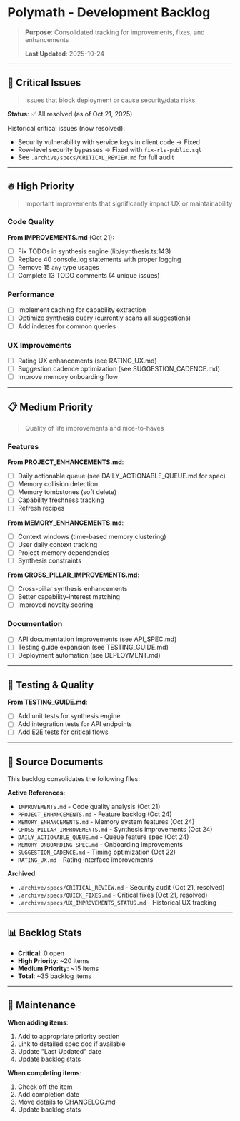 # Polymath - Development Backlog

> **Purpose**: Consolidated tracking for improvements, fixes, and enhancements
>
> **Last Updated**: 2025-10-24

---

## 🚨 Critical Issues

> Issues that block deployment or cause security/data risks

**Status**: ✅ All resolved (as of Oct 21, 2025)

Historical critical issues (now resolved):
- Security vulnerability with service keys in client code → Fixed
- Row-level security bypasses → Fixed with `fix-rls-public.sql`
- See `.archive/specs/CRITICAL_REVIEW.md` for full audit

---

## 🔥 High Priority

> Important improvements that significantly impact UX or maintainability

### Code Quality

**From IMPROVEMENTS.md** (Oct 21):
- [ ] Fix TODOs in synthesis engine (lib/synthesis.ts:143)
- [ ] Replace 40 console.log statements with proper logging
- [ ] Remove 15 `any` type usages
- [ ] Complete 13 TODO comments (4 unique issues)

### Performance

- [ ] Implement caching for capability extraction
- [ ] Optimize synthesis query (currently scans all suggestions)
- [ ] Add indexes for common queries

### UX Improvements

- [ ] Rating UX enhancements (see RATING_UX.md)
- [ ] Suggestion cadence optimization (see SUGGESTION_CADENCE.md)
- [ ] Improve memory onboarding flow

---

## 📋 Medium Priority

> Quality of life improvements and nice-to-haves

### Features

**From PROJECT_ENHANCEMENTS.md**:
- [ ] Daily actionable queue (see DAILY_ACTIONABLE_QUEUE.md for spec)
- [ ] Memory collision detection
- [ ] Memory tombstones (soft delete)
- [ ] Capability freshness tracking
- [ ] Refresh recipes

**From MEMORY_ENHANCEMENTS.md**:
- [ ] Context windows (time-based memory clustering)
- [ ] User daily context tracking
- [ ] Project-memory dependencies
- [ ] Synthesis constraints

**From CROSS_PILLAR_IMPROVEMENTS.md**:
- [ ] Cross-pillar synthesis enhancements
- [ ] Better capability-interest matching
- [ ] Improved novelty scoring

### Documentation

- [ ] API documentation improvements (see API_SPEC.md)
- [ ] Testing guide expansion (see TESTING_GUIDE.md)
- [ ] Deployment automation (see DEPLOYMENT.md)

---

## 🧪 Testing & Quality

**From TESTING_GUIDE.md**:
- [ ] Add unit tests for synthesis engine
- [ ] Add integration tests for API endpoints
- [ ] Add E2E tests for critical flows

---

## 📁 Source Documents

This backlog consolidates the following files:

**Active References**:
- `IMPROVEMENTS.md` - Code quality analysis (Oct 21)
- `PROJECT_ENHANCEMENTS.md` - Feature backlog (Oct 24)
- `MEMORY_ENHANCEMENTS.md` - Memory system features (Oct 24)
- `CROSS_PILLAR_IMPROVEMENTS.md` - Synthesis improvements (Oct 24)
- `DAILY_ACTIONABLE_QUEUE.md` - Queue feature spec (Oct 24)
- `MEMORY_ONBOARDING_SPEC.md` - Onboarding improvements
- `SUGGESTION_CADENCE.md` - Timing optimization (Oct 22)
- `RATING_UX.md` - Rating interface improvements

**Archived**:
- `.archive/specs/CRITICAL_REVIEW.md` - Security audit (Oct 21, resolved)
- `.archive/specs/QUICK_FIXES.md` - Critical fixes (Oct 21, resolved)
- `.archive/specs/UX_IMPROVEMENTS_STATUS.md` - Historical UX tracking

---

## 📊 Backlog Stats

- **Critical**: 0 open
- **High Priority**: ~20 items
- **Medium Priority**: ~15 items
- **Total**: ~35 backlog items

---

## 🔄 Maintenance

**When adding items**:
1. Add to appropriate priority section
2. Link to detailed spec doc if available
3. Update "Last Updated" date
4. Update backlog stats

**When completing items**:
1. Check off the item
2. Add completion date
3. Move details to CHANGELOG.md
4. Update backlog stats
